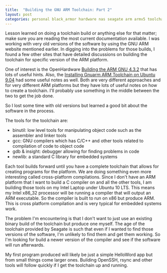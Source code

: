 ```yaml
---
title:  "Building the GNU ARM Toolchain: Part 2"
layout: post
categories: personal black_armor hardware nas seagate arm armv5 toolchain
---
```


Lesson learned on doing a toolchain build or anything else for that matter; make sure you are reading the most current documentation available.  I was working with very old versions of the software by using the GNU ARM website mentioned earlier.  In digging into the problems for those builds, I found a few other sites that have detailed discussions on building the toolchain for specific version of the ARM platform.

<!-- excerpt-end -->

One of interest is the OpenHardware [Building the ARM GNU 4.3.2](http://openhardware.net/Embedded_ARM/Toolchain/) that has lots of useful hints.  Also, the [Installing Gnuarm ARM Toolchain on Ubuntu 9.04](http://blog.nutaksas.com/2009/05/installing-gnuarm-arm-toolchain-on.html) had some useful notes as well.  Both are very different approaches and for very different ARM platforms but they have lots of useful notes on how to create a toolchain.  I'll probably use something in the middle between the two to get the job done.

So I lost some time with old versions but learned a good bit about the software in the process.

The tools for the toolchain are:
* binutil: low level tools for manipulating object code such as the assembler and linker tools
* gcc: GNU compilers which has C/C++ and other tools related to compilation of code to object code
* gdb & insight: debugger allowing for finding problems in code
* newlib: a standard C library for embedded systems

Each tool builds forward until you have a complete toolchain that allows for creating programs for the platform. We are doing something even more interesting called cross-platform compilations. Since I don't have an ARM platform that I want to build a C compiler on and all the other tools, I am building those tools on my Intel Laptop under Ubuntu 10 LTS.  This means my Intel x86_32 processor will be running a compiler that will output an ARM executable. So the compiler is built to run on x86 but produce ARM.  This is cross platform compilation and is very typical for embedded systems work.

The problem I'm encountering is that I don't want to just use an existing binary build of the toolchain but produce one myself.  The age of the toolchain provided by Seagate is such that even if I wanted to find those versions of the software, I'm unlikely to find them and get them working.  So I'm looking for build a newer version of the compiler and see if the software will run afterwards.

My first program produced will likely be just a simple HelloWord app but from small things come larger ones.  Building OpenSSH, rsync and other tools will follow quickly if I get the toolchain up and running.
